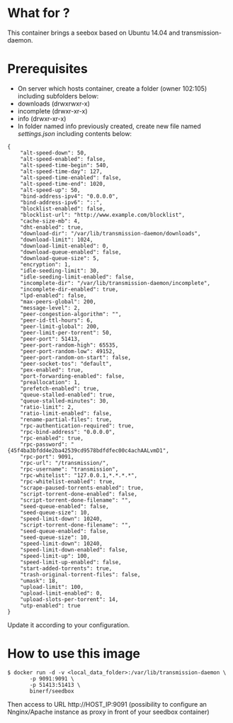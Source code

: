 # What for ?
This container brings a seebox based on Ubuntu 14.04 and transmission-daemon.

# Prerequisites
* On server which hosts container, create a folder (owner 102:105) including subfolders below:
 * downloads (drwxrwxr-x)
 * incomplete (drwxr-xr-x)
 * info (drwxr-xr-x)
* In folder named info previously created, create new file named *settings.json* including contents below:
```
{
    "alt-speed-down": 50,
    "alt-speed-enabled": false,
    "alt-speed-time-begin": 540,
    "alt-speed-time-day": 127,
    "alt-speed-time-enabled": false,
    "alt-speed-time-end": 1020,
    "alt-speed-up": 50,
    "bind-address-ipv4": "0.0.0.0",
    "bind-address-ipv6": "::",
    "blocklist-enabled": false,
    "blocklist-url": "http://www.example.com/blocklist",
    "cache-size-mb": 4,
    "dht-enabled": true,
    "download-dir": "/var/lib/transmission-daemon/downloads",
    "download-limit": 1024,
    "download-limit-enabled": 0,
    "download-queue-enabled": false,
    "download-queue-size": 5,
    "encryption": 1,
    "idle-seeding-limit": 30,
    "idle-seeding-limit-enabled": false,
    "incomplete-dir": "/var/lib/transmission-daemon/incomplete",
    "incomplete-dir-enabled": true,
    "lpd-enabled": false,
    "max-peers-global": 200,
    "message-level": 2,
    "peer-congestion-algorithm": "",
    "peer-id-ttl-hours": 6,
    "peer-limit-global": 200,
    "peer-limit-per-torrent": 50,
    "peer-port": 51413,
    "peer-port-random-high": 65535,
    "peer-port-random-low": 49152,
    "peer-port-random-on-start": false,
    "peer-socket-tos": "default",
    "pex-enabled": true,
    "port-forwarding-enabled": false,
    "preallocation": 1,
    "prefetch-enabled": true,
    "queue-stalled-enabled": true,
    "queue-stalled-minutes": 30,
    "ratio-limit": 2,
    "ratio-limit-enabled": false,
    "rename-partial-files": true,
    "rpc-authentication-required": true,
    "rpc-bind-address": "0.0.0.0",
    "rpc-enabled": true,
    "rpc-password": "{45f4ba3bfdd4e2ba42539cd9578bdfdfec00c4achAALvmD1",
    "rpc-port": 9091,
    "rpc-url": "/transmission/",
    "rpc-username": "transmission",
    "rpc-whitelist": "127.0.0.1,*.*.*.*",
    "rpc-whitelist-enabled": true,
    "scrape-paused-torrents-enabled": true,
    "script-torrent-done-enabled": false,
    "script-torrent-done-filename": "",
    "seed-queue-enabled": false,
    "seed-queue-size": 10,
    "speed-limit-down": 10240,
    "script-torrent-done-filename": "",
    "seed-queue-enabled": false,
    "seed-queue-size": 10,
    "speed-limit-down": 10240,
    "speed-limit-down-enabled": false,
    "speed-limit-up": 100,
    "speed-limit-up-enabled": false,
    "start-added-torrents": true,
    "trash-original-torrent-files": false,
    "umask": 18,
    "upload-limit": 100,
    "upload-limit-enabled": 0,
    "upload-slots-per-torrent": 14,
    "utp-enabled": true
}
```
Update it according to your configuration.

# How to use this image
    $ docker run -d -v <local_data_folder>:/var/lib/transmission-daemon \
           -p 9091:9091 \
           -p 51413:51413 \
           binerf/seedbox

Then access to URL http://HOST_IP:9091
(possibility to configure an Nnginx/Apache instance as proxy in front of your seedbox container) 
